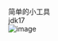 简单的小工具  
jdk17  
![image](https://github.com/zzznext/FileHashChecker/assets/100187018/2d38d584-416e-4e77-9cff-14e6b81602a6)
